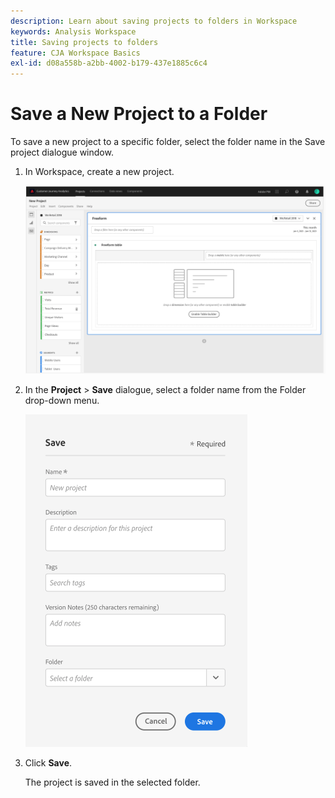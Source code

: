 ```yaml
---
description: Learn about saving projects to folders in Workspace
keywords: Analysis Workspace
title: Saving projects to folders
feature: CJA Workspace Basics
exl-id: d08a558b-a2bb-4002-b179-437e1885c6c4
---
```

# Save a New Project to a Folder

To save a new project to a specific folder, select the folder name in the Save project dialogue window.

1.  In Workspace, create a new project.

    ![](/help/analysis-workspace/build-workspace-project/assets/save-to-folder1.png)

1.  In the **Project** > **Save** dialogue, select a folder name from the Folder drop-down menu.

    ![](/help/analysis-workspace/build-workspace-project/assets/save-to-folder2.png)

1.  Click **Save**.

    The project is saved in the selected folder.
